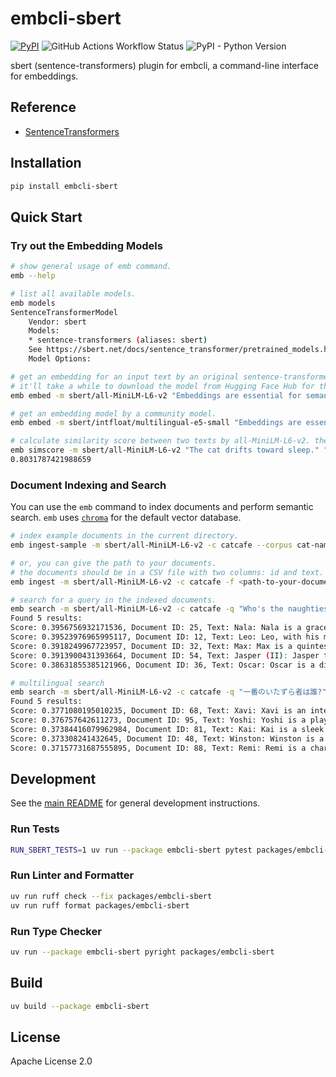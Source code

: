 # embcli-sbert

[![PyPI](https://img.shields.io/pypi/v/embcli-sbert?label=PyPI)](https://pypi.org/project/embcli-sbert/)
![GitHub Actions Workflow Status](https://img.shields.io/github/actions/workflow/status/mocobeta/embcli/ci-sbert.yml?logo=github&label=tests)
![PyPI - Python Version](https://img.shields.io/pypi/pyversions/embcli-sbert)

sbert (sentence-transformers) plugin for embcli, a command-line interface for embeddings.

## Reference

- [SentenceTransformers](https://sbert.net/index.html)

## Installation

```bash
pip install embcli-sbert
```

## Quick Start


### Try out the Embedding Models

```bash
# show general usage of emb command.
emb --help

# list all available models.
emb models
SentenceTransformerModel
    Vendor: sbert
    Models:
    * sentence-transformers (aliases: sbert)
    See https://sbert.net/docs/sentence_transformer/pretrained_models.html for available models.
    Model Options:

# get an embedding for an input text by an original sentence-transformers model (e.g. all-MiniLM-L6-v2).
# it'll take a while to download the model from Hugging Face Hub for the first time.
emb embed -m sbert/all-MiniLM-L6-v2 "Embeddings are essential for semantic search and RAG apps."

# get an embedding model by a community model.
emb embed -m sbert/intfloat/multilingual-e5-small "Embeddings are essential for semantic search and RAG apps."

# calculate similarity score between two texts by all-MiniLM-L6-v2. the default metric is cosine similarity.
emb simscore -m sbert/all-MiniLM-L6-v2 "The cat drifts toward sleep." "Sleep dances in the cat's eyes."
0.8031787421988659
```

### Document Indexing and Search

You can use the `emb` command to index documents and perform semantic search. `emb` uses [`chroma`](https://github.com/chroma-core/chroma) for the default vector database.

```bash
# index example documents in the current directory.
emb ingest-sample -m sbert/all-MiniLM-L6-v2 -c catcafe --corpus cat-names-en

# or, you can give the path to your documents.
# the documents should be in a CSV file with two columns: id and text. the separator should be comma.
emb ingest -m sbert/all-MiniLM-L6-v2 -c catcafe -f <path-to-your-documents>

# search for a query in the indexed documents.
emb search -m sbert/all-MiniLM-L6-v2 -c catcafe -q "Who's the naughtiest one?"
Found 5 results:
Score: 0.3956756932171536, Document ID: 25, Text: Nala: Nala is a graceful and queenly cat, often a beautiful cream or light tan color. She moves with quiet dignity and observes her surroundings with intelligent eyes. Nala is affectionate but discerning, choosing her moments for cuddles, and her loyalty to her family is unwavering, a truly regal companion.
Score: 0.39523976965995117, Document ID: 12, Text: Leo: Leo, with his magnificent mane-like ruff, carries himself with regal confidence. He is a natural leader, often surveying his domain from the highest point in the room. Affectionate on his own terms, Leo enjoys a good chin scratch and will reward loyalty with his rumbling purr and majestic presence.
Score: 0.3918249967723957, Document ID: 32, Text: Max: Max is a quintessential friendly cat, often a sturdy tabby, who is easygoing and loves everyone. He is playful in a relaxed way, enjoying a good game of chase-the-string but equally happy to lounge nearby. Max is a dependable companion, always ready with a comforting purr and a friendly nuzzle.
Score: 0.3913900431393664, Document ID: 54, Text: Jasper (II): Jasper the Second, distinct from his predecessor, is a playful and highly energetic ginger tom. He loves to chase, tumble, and explore every nook and cranny with boundless enthusiasm. Jasper is also incredibly affectionate, always ready for a cuddle after a vigorous play session, a bundle of orange joy.
Score: 0.38631855385121966, Document ID: 36, Text: Oscar: Oscar is a distinguished and somewhat opinionated cat, often a grumpy-looking but secretly soft Persian. He has his routines and prefers things a certain way but is deeply affectionate with his family. Oscar enjoys luxurious naps and will reward his humans with rumbling purrs when properly pampered.

# multilingual search
emb search -m sbert/all-MiniLM-L6-v2 -c catcafe -q "一番のいたずら者は誰?"
Found 5 results:
Score: 0.3771080195010235, Document ID: 68, Text: Xavi: Xavi is an intelligent and agile cat, perhaps a sleek black or Oriental breed, quick on his feet and sharp in mind. He enjoys interactive toys that challenge him and loves to explore high places. Xavi is affectionate with his family, often engaging them in playful banter or quiet cuddles.
Score: 0.376757642611273, Document ID: 95, Text: Yoshi: Yoshi is a playful and endearing cat, often with a slightly goofy charm that wins everyone over. He loves interactive toys, especially those he can chase and pounce on. Yoshi is very affectionate, always eager for a pet or a warm lap, his happy purrs filling the room.
Score: 0.37384416079962984, Document ID: 81, Text: Kai: Kai is a sleek and agile cat, perhaps with exotic origins, possessing a cool and composed demeanor. He is an excellent hunter of toys and enjoys surveying his domain from high perches. Kai is affectionate with his trusted humans, offering quiet companionship and a rumbling purr, a mysteriously charming feline.
Score: 0.373308241432645, Document ID: 48, Text: Winston: Winston is a distinguished and thoughtful cat, perhaps a British Shorthair, with a calm and composed demeanor. He enjoys observing his surroundings from a comfortable perch and appreciates a predictable routine. Winston is a loyal and affectionate companion, offering quiet comfort and steadfast friendship to his household.
Score: 0.37157731687555895, Document ID: 88, Text: Remi: Remi is a charming and artistic soul, perhaps a cat with unique markings or a flair for dramatic poses. He is playful and enjoys creative games, often inventing his own. Remi is also very affectionate, loving to cuddle and purr, bringing a touch of whimsy and love to his home.
```

## Development

See the [main README](https://github.com/mocobeta/embcli/blob/main/README.md) for general development instructions.

### Run Tests

```bash
RUN_SBERT_TESTS=1 uv run --package embcli-sbert pytest packages/embcli-sbert/tests/
```

### Run Linter and Formatter

```bash
uv run ruff check --fix packages/embcli-sbert
uv run ruff format packages/embcli-sbert
```

### Run Type Checker

```bash
uv run --package embcli-sbert pyright packages/embcli-sbert
```

## Build

```bash
uv build --package embcli-sbert
```

## License

Apache License 2.0
